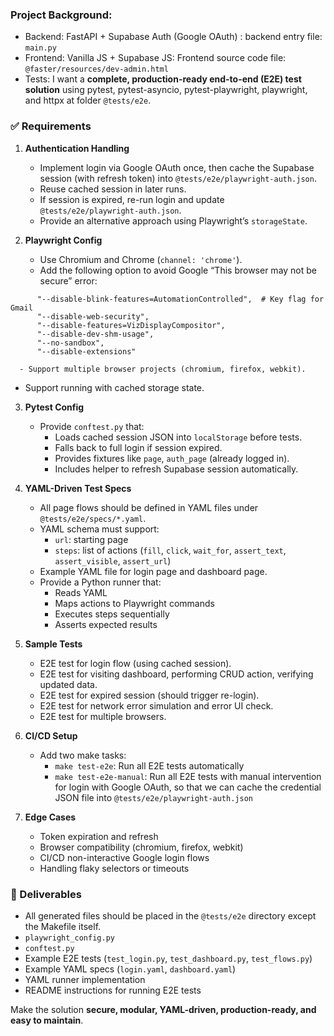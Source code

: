 ### Project Background:
- Backend: FastAPI + Supabase Auth (Google OAuth) : backend entry file: `main.py`
- Frontend: Vanilla JS + Supabase JS: Frontend source code file: `@faster/resources/dev-admin.html`
- Tests: I want a **complete, production-ready end-to-end (E2E) test solution** using pytest, pytest-asyncio, pytest-playwright, playwright, and httpx at folder `@tests/e2e`.

### ✅ Requirements

1. **Authentication Handling**
   - Implement login via Google OAuth once, then cache the Supabase session (with refresh token) into `@tests/e2e/playwright-auth.json`.
   - Reuse cached session in later runs.
   - If session is expired, re-run login and update `@tests/e2e/playwright-auth.json`.
   - Provide an alternative approach using Playwright’s `storageState`.

2. **Playwright Config**
   - Use Chromium and Chrome (`channel: 'chrome'`).
   - Add the following option to avoid Google “This browser may not be secure” error:
```
      "--disable-blink-features=AutomationControlled",  # Key flag for Gmail
      "--disable-web-security",
      "--disable-features=VizDisplayCompositor",
      "--disable-dev-shm-usage",
      "--no-sandbox",
      "--disable-extensions"
```
      - Support multiple browser projects (chromium, firefox, webkit).
   - Support running with cached storage state.

3. **Pytest Config**
   - Provide `conftest.py` that:
     - Loads cached session JSON into `localStorage` before tests.
     - Falls back to full login if session expired.
     - Provides fixtures like `page`, `auth_page` (already logged in).
     - Includes helper to refresh Supabase session automatically.

4. **YAML-Driven Test Specs**
   - All page flows should be defined in YAML files under `@tests/e2e/specs/*.yaml`.
   - YAML schema must support:
     - `url`: starting page
     - `steps`: list of actions (`fill`, `click`, `wait_for`, `assert_text`, `assert_visible`, `assert_url`)
   - Example YAML file for login page and dashboard page.
   - Provide a Python runner that:
     - Reads YAML
     - Maps actions to Playwright commands
     - Executes steps sequentially
     - Asserts expected results

5. **Sample Tests**
   - E2E test for login flow (using cached session).
   - E2E test for visiting dashboard, performing CRUD action, verifying updated data.
   - E2E test for expired session (should trigger re-login).
   - E2E test for network error simulation and error UI check.
   - E2E test for multiple browsers.

6. **CI/CD Setup**
   - Add two make tasks:
     - `make test-e2e`: Run all E2E tests automatically
     - `make test-e2e-manual`: Run all E2E tests with manual intervention for login with Google OAuth, so that we can cache the credential JSON file into `@tests/e2e/playwright-auth.json`

7. **Edge Cases**
   - Token expiration and refresh
   - Browser compatibility (chromium, firefox, webkit)
   - CI/CD non-interactive Google login flows
   - Handling flaky selectors or timeouts

### 🎯 Deliverables
- All generated files should be placed in the `@tests/e2e` directory except the Makefile itself.
- `playwright_config.py`
- `conftest.py`
- Example E2E tests (`test_login.py`, `test_dashboard.py`, `test_flows.py`)
- Example YAML specs (`login.yaml`, `dashboard.yaml`)
- YAML runner implementation
- README instructions for running E2E tests

Make the solution **secure, modular, YAML-driven, production-ready, and easy to maintain**.
